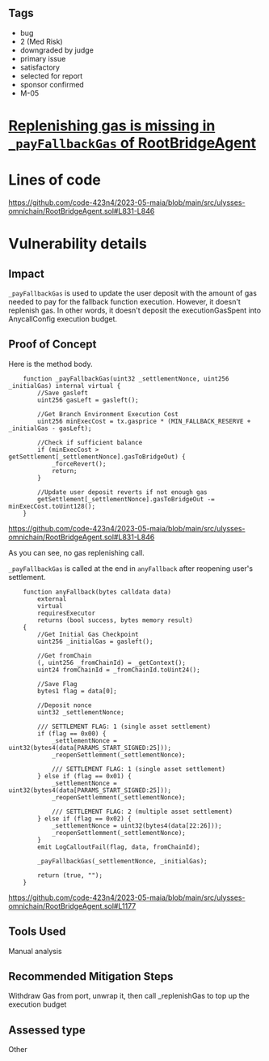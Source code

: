 ## Tags

- bug
- 2 (Med Risk)
- downgraded by judge
- primary issue
- satisfactory
- selected for report
- sponsor confirmed
- M-05

# [Replenishing gas is missing in `_payFallbackGas` of RootBridgeAgent](https://github.com/code-423n4/2023-05-maia-findings/issues/786) 

# Lines of code

https://github.com/code-423n4/2023-05-maia/blob/main/src/ulysses-omnichain/RootBridgeAgent.sol#L831-L846


# Vulnerability details

## Impact
`_payFallbackGas` is used to update the user deposit with the amount of gas needed to pay for the fallback function execution. 
However, it doesn't replenish gas. In other words, it doesn't deposit the executionGasSpent into AnycallConfig execution budget.

## Proof of Concept

Here is the method body.

```solidity
	function _payFallbackGas(uint32 _settlementNonce, uint256 _initialGas) internal virtual {
		//Save gasleft
		uint256 gasLeft = gasleft();

		//Get Branch Environment Execution Cost
		uint256 minExecCost = tx.gasprice * (MIN_FALLBACK_RESERVE + _initialGas - gasLeft);

		//Check if sufficient balance
		if (minExecCost > getSettlement[_settlementNonce].gasToBridgeOut) {
			_forceRevert();
			return;
		}

		//Update user deposit reverts if not enough gas
		getSettlement[_settlementNonce].gasToBridgeOut -= minExecCost.toUint128();
	}
```
https://github.com/code-423n4/2023-05-maia/blob/main/src/ulysses-omnichain/RootBridgeAgent.sol#L831-L846

As you can see, no gas replenishing call.

`_payFallbackGas` is called at the end in `anyFallback` after reopening  user's settlement.

```solidity
	function anyFallback(bytes calldata data)
		external
		virtual
		requiresExecutor
		returns (bool success, bytes memory result)
	{
		//Get Initial Gas Checkpoint
		uint256 _initialGas = gasleft();

		//Get fromChain
		(, uint256 _fromChainId) = _getContext();
		uint24 fromChainId = _fromChainId.toUint24();

		//Save Flag
		bytes1 flag = data[0];

		//Deposit nonce
		uint32 _settlementNonce;

		/// SETTLEMENT FLAG: 1 (single asset settlement)
		if (flag == 0x00) {
			_settlementNonce = uint32(bytes4(data[PARAMS_START_SIGNED:25]));
			_reopenSettlemment(_settlementNonce);

			/// SETTLEMENT FLAG: 1 (single asset settlement)
		} else if (flag == 0x01) {
			_settlementNonce = uint32(bytes4(data[PARAMS_START_SIGNED:25]));
			_reopenSettlemment(_settlementNonce);

			/// SETTLEMENT FLAG: 2 (multiple asset settlement)
		} else if (flag == 0x02) {
			_settlementNonce = uint32(bytes4(data[22:26]));
			_reopenSettlemment(_settlementNonce);
		}
		emit LogCalloutFail(flag, data, fromChainId);

		_payFallbackGas(_settlementNonce, _initialGas);

		return (true, "");
	}
```
https://github.com/code-423n4/2023-05-maia/blob/main/src/ulysses-omnichain/RootBridgeAgent.sol#L1177

## Tools Used
Manual analysis

## Recommended Mitigation Steps

Withdraw Gas from port, unwrap it, then call _replenishGas to top up the execution budget


## Assessed type

Other
